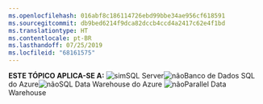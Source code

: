 ```yaml
---
ms.openlocfilehash: 016abf8c186114726ebd99bbe34ae956cf618591
ms.sourcegitcommit: db9bed6214f9dca82dccb4ccd4a2417c62e4f1bd
ms.translationtype: HT
ms.contentlocale: pt-BR
ms.lasthandoff: 07/25/2019
ms.locfileid: "68161575"
---
```

<Token>**ESTE TÓPICO APLICA-SE A:** ![sim](media/yes.png)SQL Server![não](media/no.png)Banco de Dados SQL do Azure![não](media/no.png)SQL Data Warehouse do Azure ![não](media/no.png)Parallel Data Warehouse </Token>

